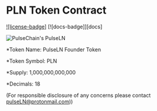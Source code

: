 # PLN Token Contract

[![license-badge]](LICENSE)
[![docs-badge]][docs]

![PulseChain's PulseLN](https://i.imgur.com/pwTR3hk.png)

*Token Name: PulseLN Founder Token

*Token Symbol: PLN

*Supply: 1,000,000,000,000

*Decimals: 18

(For responsible disclosure of any concerns please contact pulseLN@protonmail.com))
